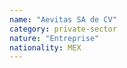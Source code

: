 ```yaml
---
name: "Aevitas SA de CV"
category: private-sector
nature: "Entreprise"
nationality: MEX
---
```

    